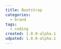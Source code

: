 ```yaml
---
title: Bootstrap
categories:
  - brand
tags:
  - coding
created: 1.0.0-alpha.1
udpated: 1.0.0-alpha.1
---
```

